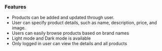 

### Features

- Products can be added and updated through user.
- User can specify product details, such as name, description, price, and image.
- Users can easily browse products based on brand names
- Light mode and Dark mode is available
- Only logged in user can view the details and all products

